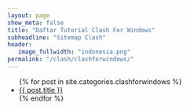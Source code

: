 ```yaml
---
layout: page
show_meta: false
title: "Daftar Tutorial Clash For Windows"
subheadline: "Sitemap Clash"
header:
   image_fullwidth: "indonesia.png"
permalink: "/clash/clashforwindows/"
---
```

<ul>
    {% for post in site.categories.clashforwindows %}
    <li><a href="{{ site.url }}{{ site.baseurl }}{{ post.url }}">{{ post.title }}</a></li>
    {% endfor %}
</ul>